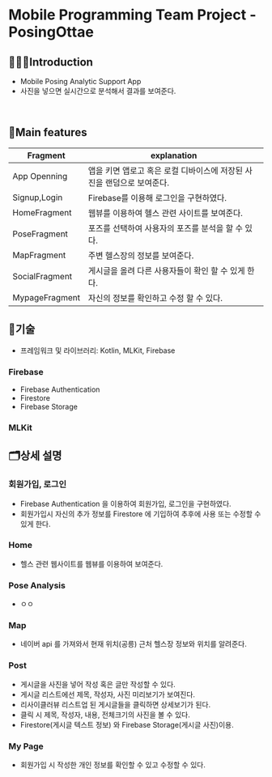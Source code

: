 # Mobile Programming Team Project - PosingOttae

## 🧑🏻‍💻Introduction
- Mobile Posing Analytic Support App
- 사진을 넣으면 실시간으로 분석해서 결과를 보여준다.
</br>

## 🎉Main features
| Fragment       | explanation                               |
|----------------|-------------------------------------------|
| App Openning   | 앱을 키면 앱로고 혹은 로컬 디바이스에 저장된 사진을 랜덤으로 보여준다.  |
| Signup,Login   | Firebase를 이용해 로그인을 구현하였다. |
| HomeFragment   | 웹뷰를 이용하여 헬스 관련 사이트를 보여준다.                 |
| PoseFragment   | 포즈를 선택하여 사용자의 포즈를 분석을 할 수 있다.  |
| MapFragment    | 주변 헬스장의 정보를 보여준다.          |
| SocialFragment | 게시글을 올려 다른 사용자들이 확인 할 수 있게 한다.  |
| MypageFragment | 자신의 정보를 확인하고 수정 할 수 있다.        |


## 🔧기술
- 프레임워크 및 라이브러리: Kotlin, MLKit, Firebase

### Firebase
- Firebase Authentication
- Firestore
- Firebase Storage

### MLKit
    
## 🗂️상세 설명

### 회원가입, 로그인 
- Firebase Authentication 을 이용하여 회원가입, 로그인을 구현하였다.
- 회원가입시 자신의 추가 정보를 Firestore 에 기입하여 추후에 
사용 또는 수정할 수 있게 한다.

### Home
- 헬스 관련 웹사이트를 웹뷰를 이용하여 보여준다.

### Pose Analysis
- ㅇㅇ

### Map
- 네이버 api 를 가져와서 현재 위치(공릉) 근처 헬스장 정보와 위치를 알려준다. 

### Post
- 게시글을 사진을 넣어 작성 혹은 글만 작성할 수 있다.
- 게시글 리스트에선 제목, 작성자, 사진 미리보기가 보여진다.
- 리사이클러뷰 리스트업 된 게시글들을 클릭하면 상세보기가 된다.
- 클릭 시 제목, 작성자, 내용, 전체크기의 사진을 볼 수 있다. 
- Firestore(게시글 텍스트 정보) 와 Firebase Storage(게시글 사진)이용.

### My Page
- 회원가입 시 작성한 개인 정보를 확인할 수 있고 수정할 수 있다.  


